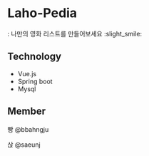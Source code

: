 # Laho-Pedia
: 나만의 영화 리스트를 만들어보세요 :slight_smile:

## Technology 
- Vue.js
- Spring boot
- Mysql

## Member
빵 @bbahngju

삱 @saeunj
